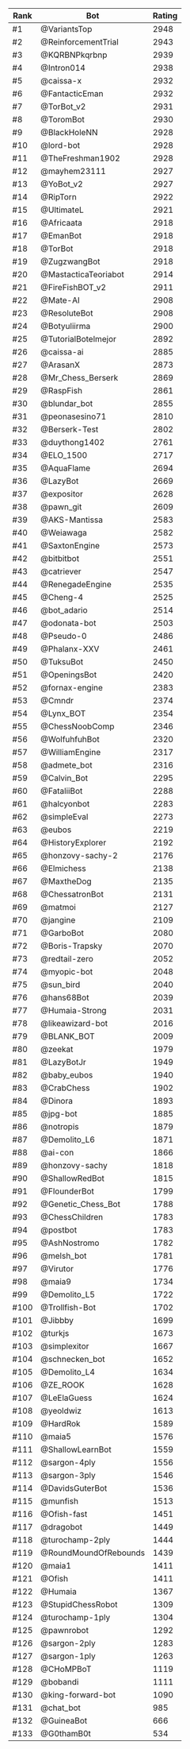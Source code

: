 Rank|Bot|Rating
---|---|---
#1|@VariantsTop|2948
#2|@ReinforcementTrial|2943
#3|@KQRBNPkqrbnp|2939
#4|@Intron014|2938
#5|@caissa-x|2932
#6|@FantacticEman|2932
#7|@TorBot_v2|2931
#8|@ToromBot|2930
#9|@BlackHoleNN|2928
#10|@lord-bot|2928
#11|@TheFreshman1902|2928
#12|@mayhem23111|2927
#13|@YoBot_v2|2927
#14|@RipTorn|2922
#15|@UltimateL|2921
#16|@Africaata|2918
#17|@EmanBot|2918
#18|@TorBot|2918
#19|@ZugzwangBot|2918
#20|@MastacticaTeoriabot|2914
#21|@FireFishBOT_v2|2911
#22|@Mate-AI|2908
#23|@ResoluteBot|2908
#24|@Botyuliirma|2900
#25|@TutorialBotelmejor|2892
#26|@caissa-ai|2885
#27|@ArasanX|2873
#28|@Mr_Chess_Berserk|2869
#29|@RaspFish|2861
#30|@blundar_bot|2855
#31|@peonasesino71|2810
#32|@Berserk-Test|2802
#33|@duythong1402|2761
#34|@ELO_1500|2717
#35|@AquaFlame|2694
#36|@LazyBot|2669
#37|@expositor|2628
#38|@pawn_git|2609
#39|@AKS-Mantissa|2583
#40|@Weiawaga|2582
#41|@SaxtonEngine|2573
#42|@bitbitbot|2551
#43|@catriever|2547
#44|@RenegadeEngine|2535
#45|@Cheng-4|2525
#46|@bot_adario|2514
#47|@odonata-bot|2503
#48|@Pseudo-0|2486
#49|@Phalanx-XXV|2461
#50|@TuksuBot|2450
#51|@OpeningsBot|2420
#52|@fornax-engine|2383
#53|@Cmndr|2374
#54|@Lynx_BOT|2354
#55|@ChessNoobComp|2346
#56|@WolfuhfuhBot|2320
#57|@WilliamEngine|2317
#58|@admete_bot|2316
#59|@Calvin_Bot|2295
#60|@FataliiBot|2288
#61|@halcyonbot|2283
#62|@simpleEval|2273
#63|@eubos|2219
#64|@HistoryExplorer|2192
#65|@honzovy-sachy-2|2176
#66|@Elmichess|2138
#67|@MaxtheDog|2135
#68|@ChessatronBot|2131
#69|@matmoi|2127
#70|@jangine|2109
#71|@GarboBot|2080
#72|@Boris-Trapsky|2070
#73|@redtail-zero|2052
#74|@myopic-bot|2048
#75|@sun_bird|2040
#76|@hans68Bot|2039
#77|@Humaia-Strong|2031
#78|@likeawizard-bot|2016
#79|@BLANK_BOT|2009
#80|@zeekat|1979
#81|@LazyBotJr|1949
#82|@baby_eubos|1940
#83|@CrabChess|1902
#84|@Dinora|1893
#85|@jpg-bot|1885
#86|@notropis|1879
#87|@Demolito_L6|1871
#88|@ai-con|1866
#89|@honzovy-sachy|1818
#90|@ShallowRedBot|1815
#91|@FlounderBot|1799
#92|@Genetic_Chess_Bot|1788
#93|@ChessChildren|1783
#94|@postbot|1783
#95|@AshNostromo|1782
#96|@melsh_bot|1781
#97|@Virutor|1776
#98|@maia9|1734
#99|@Demolito_L5|1722
#100|@Trollfish-Bot|1702
#101|@Jibbby|1699
#102|@turkjs|1673
#103|@simplexitor|1667
#104|@schnecken_bot|1652
#105|@Demolito_L4|1634
#106|@ZE_ROOK|1628
#107|@LeElaGuess|1624
#108|@yeoldwiz|1613
#109|@HardRok|1589
#110|@maia5|1576
#111|@ShallowLearnBot|1559
#112|@sargon-4ply|1556
#113|@sargon-3ply|1546
#114|@DavidsGuterBot|1536
#115|@munfish|1513
#116|@Ofish-fast|1451
#117|@dragobot|1449
#118|@turochamp-2ply|1444
#119|@RoundMoundOfRebounds|1439
#120|@maia1|1411
#121|@Ofish|1411
#122|@Humaia|1367
#123|@StupidChessRobot|1309
#124|@turochamp-1ply|1304
#125|@pawnrobot|1292
#126|@sargon-2ply|1283
#127|@sargon-1ply|1263
#128|@CHoMPBoT|1119
#129|@bobandi|1111
#130|@king-forward-bot|1090
#131|@chat_bot|985
#132|@GuineaBot|666
#133|@G0thamB0t|534
